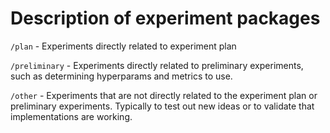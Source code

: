 # Description of experiment packages

`/plan` - Experiments directly related to experiment plan

`/preliminary` - Experiments directly related to preliminary experiments, such as determining hyperparams and metrics to
use.

`/other` - Experiments that are not directly related to the experiment plan or preliminary experiments. Typically to
test
out new ideas or to validate that implementations are working.